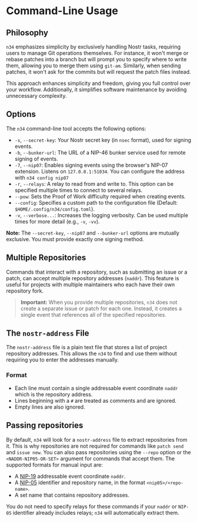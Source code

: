 # Command-Line Usage

## Philosophy

`n34` emphasizes simplicity by exclusively handling Nostr tasks, requiring
users to manage Git operations themselves. For instance, it won't merge or
rebase patches into a branch but will prompt you to specify where to write them,
allowing you to merge them using `git-am`. Similarly, when sending patches, it
won't ask for the commits but will request the patch files instead.

This approach enhances simplicity and freedom, giving you full control over
your workflow. Additionally, it simplifies software maintenance by avoiding
unnecessary complexity.

## Options

The `n34` command-line tool accepts the following options:

-   `-s`, `--secret-key`: Your Nostr secret key (in `nsec` format), used for
  signing events.
-   `-b`, `--bunker-url`: The URL of a NIP-46 bunker service used for remote
  signing of events.
-   `-7`, `--nip07`: Enables signing events using the browser's NIP-07
  extension. Listens on `127.0.0.1:51034`. You can configure the address with `n34
  config nip07`
-   `-r`, `--relays`: A relay to read from and write to. This option can be
  specified multiple times to connect to several relays.
-   `--pow`: Sets the Proof of Work difficulty required when creating events.
-   `--config`: Specifies a custom path to the configuration file (Default:
  `$HOME/.config/n34/config.toml`).
-   `-v`, `--verbose...`: Increases the logging verbosity. Can be used multiple
  times for more detail (e.g., `-v`, `-vv`).

**Note:** The `--secret-key`, `--nip07` and `--bunker-url` options are mutually
exclusive. You must provide exactly one signing method.

## Multiple Repositories

Commands that interact with a repository, such as submitting an issue or a
patch, can accept multiple repository addresses (`naddr`). This feature is
useful for projects with multiple maintainers who each have their own repository
fork.

> **Important:** When you provide multiple repositories, `n34` does not
create a separate issue or patch for each one. Instead, it creates a single
event that references all of the specified repositories.

## The `nostr-address` File

The `nostr-address` file is a plain text file that stores a list of project
repository addresses. This allows the `n34` to find and use them
without requiring you to enter the addresses manually.

### Format

- Each line must contain a single addressable event coordinate `naddr` which is
  the repository address.
- Lines beginning with a `#` are treated as comments and are ignored.
- Empty lines are also ignored.

## Passing repositories

By default, `n34` will look for a `nostr-address` file to extract repositories
from it. This is why repositories are not required for commands like `patch
send` and `issue new`. You can also pass repositories using the `--repo`
option or the `<NADDR-NIP05-OR-SET>` argument for commands that accept them. The
supported formats for manual input are:

- A [NIP-19] addressable event coordinate `naddr`.
- A [NIP-05] identifier and repository name, in the format
  `<nip05>/<repo-name>`.
- A set name that contains repository addresses.

You do not need to specify relays for these commands if your `naddr` or `NIP-05`
identifier already includes relays; `n34` will automatically extract them.

[NIP-19]: https://github.com/nostr-protocol/nips/blob/master/19.md
[NIP-05]: https://github.com/nostr-protocol/nips/blob/master/05.md
